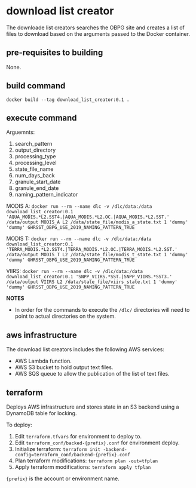 # download list creator

The downloade list creators searches the OBPG site and creates a list of files to download based on the arguments passed to the Docker container.

## pre-requisites to building

None.

## build command

`docker build --tag download_list_creator:0.1 . `

## execute command

Arguemnts:
1.	search_pattern
2.	output_directory
3.	processing_type
4.	processing_level
5.	state_file_name
6.	num_days_back
7.  granule_start_date
8.  granule_end_date
9.  naming_pattern_indicator

MODIS A: 
`docker run --rm --name dlc -v /dlc/data:/data download_list_creator:0.1 'AQUA_MODIS.*L2.SST4.|AQUA_MODIS.*L2.OC.|AQUA_MODIS.*L2.SST.' /data/output MODIS_A L2 /data/state_file/modis_a_state.txt 1 'dummy' 'dummy' GHRSST_OBPG_USE_2019_NAMING_PATTERN_TRUE`

MODIS T: 
`docker run --rm --name dlc -v /dlc/data:/data download_list_creator:0.1 'TERRA_MODIS.*L2.SST4.|TERRA_MODIS.*L2.OC.|TERRA_MODIS.*L2.SST.' /data/output MODIS_T L2 /data/state_file/modis_t_state.txt 1 'dummy' 'dummy' GHRSST_OBPG_USE_2019_NAMING_PATTERN_TRUE`

VIIRS: 
`docker run --rm --name dlc -v /dlc/data:/data download_list_creator:0.1 'SNPP_VIIRS.*SST.|SNPP_VIIRS.*SST3.' /data/output VIIRS L2 /data/state_file/viirs_state.txt 1 'dummy' 'dummy' GHRSST_OBPG_USE_2019_NAMING_PATTERN_TRUE`

**NOTES**
- In order for the commands to execute the `/dlc/` directories will need to point to actual directories on the system.

## aws infrastructure

The download list creators includes the following AWS services:
- AWS Lambda function.
- AWS S3 bucket to hold output text files.
- AWS SQS queue to allow the publication of the list of text files.

## terraform 

Deploys AWS infrastructure and stores state in an S3 backend using a DynamoDB table for locking.

To deploy:
1. Edit `terraform.tfvars` for environment to deploy to.
2. Edit `terraform_conf/backed-{prefix}.conf` for environment deploy.
3. Initialize terraform: `terraform init -backend-config=terraform_conf/backend-{prefix}.conf`
4. Plan terraform modifications: `terraform plan -out=tfplan`
5. Apply terraform modifications: `terraform apply tfplan`

`{prefix}` is the account or environment name.